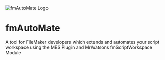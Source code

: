 ![fmAutoMate Logo](https://mediaprocessor.websimages.com/width/260/crop/0,0,260x303/www.fmworkmate.com/fmAutoMate_Logo_256_sm.png)

# fmAutoMate
A tool for FileMaker developers which extends and automates your script workspace using the MBS Plugin and MrWatsons fmScriptWorkspace Module
